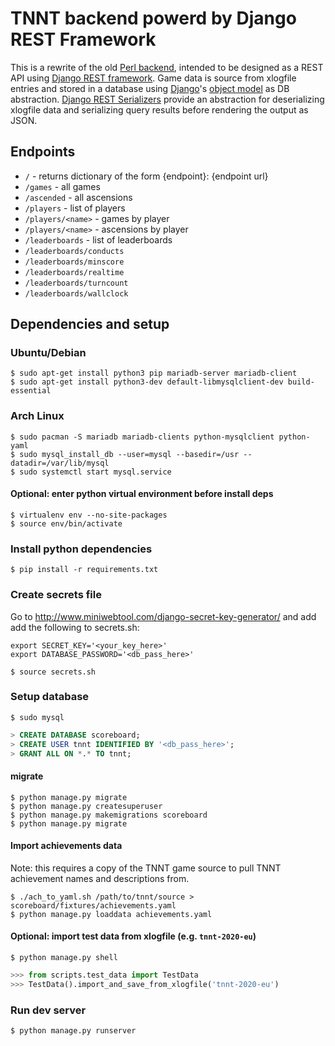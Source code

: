 # TNNT backend powerd by Django REST Framework
This is a rewrite of the old
[Perl backend](https://github.com/tnnt-devteam/tnnt-backend), intended to be
designed as a REST API using
[Django REST framework](https://www.django-rest-framework.org/). Game data is
source from xlogfile entries and stored in a database using
[Django](https://www.djangoproject.com/)'s
[object model](https://docs.djangoproject.com/en/3.2/topics/db/models/) as DB
abstraction.
[Django REST Serializers](https://www.django-rest-framework.org/api-guide/serializers/)
provide an abstraction for deserializing xlogfile data and serializing query
results before rendering the output as JSON.

## Endpoints
 - `/` - returns dictionary of the form {endpoint}: {endpoint url}
 - `/games` - all games
 - `/ascended` - all ascensions
 - `/players` - list of players
 - `/players/<name>` - games by player <name>
 - `/players/<name>` - ascensions by player <name>
 - `/leaderboards` - list of leaderboards
 - `/leaderboards/conducts`
 - `/leaderboards/minscore`
 - `/leaderboards/realtime`
 - `/leaderboards/turncount`
 - `/leaderboards/wallclock`

## Dependencies and setup
### Ubuntu/Debian
```shell
$ sudo apt-get install python3 pip mariadb-server mariadb-client
$ sudo apt-get install python3-dev default-libmysqlclient-dev build-essential
```

### Arch Linux
```shell
$ sudo pacman -S mariadb mariadb-clients python-mysqlclient python-yaml
$ sudo mysql_install_db --user=mysql --basedir=/usr --datadir=/var/lib/mysql
$ sudo systemctl start mysql.service
```

#### Optional: enter python virtual environment before install deps
```shell
$ virtualenv env --no-site-packages
$ source env/bin/activate
```

### Install python dependencies
`$ pip install -r requirements.txt`

### Create secrets file
Go to http://www.miniwebtool.com/django-secret-key-generator/ and add add the
following to secrets.sh:
```shell
export SECRET_KEY='<your_key_here>'
export DATABASE_PASSWORD='<db_pass_here>'
```
`$ source secrets.sh`

### Setup database
`$ sudo mysql`
```sql
> CREATE DATABASE scoreboard;
> CREATE USER tnnt IDENTIFIED BY '<db_pass_here>';
> GRANT ALL ON *.* TO tnnt;
```
#### migrate
```shell
$ python manage.py migrate
$ python manage.py createsuperuser
$ python manage.py makemigrations scoreboard
$ python manage.py migrate
```

#### Import achievements data
Note: this requires a copy of the TNNT game source to pull TNNT achievement
names and descriptions from.
```shell
$ ./ach_to_yaml.sh /path/to/tnnt/source > scoreboard/fixtures/achievements.yaml
$ python manage.py loaddata achievements.yaml
```

#### Optional: import test data from xlogfile (e.g. `tnnt-2020-eu`)
`$ python manage.py shell`
```python
>>> from scripts.test_data import TestData
>>> TestData().import_and_save_from_xlogfile('tnnt-2020-eu')
```

### Run dev server
`$ python manage.py runserver`
